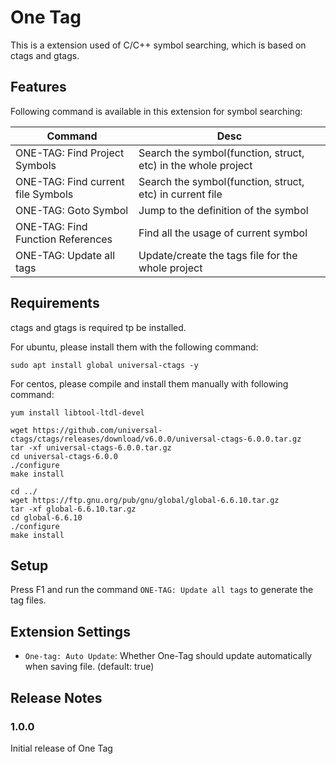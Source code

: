 # One Tag

This is a extension used of C/C++ symbol searching, which is based on ctags and gtags.

## Features

Following command is available in this extension for symbol searching:

|Command                        |Desc      |
|-------------------------------|----------|
|ONE-TAG: Find Project Symbols  | Search the symbol(function, struct, etc) in the whole project |
|ONE-TAG: Find current file Symbols | Search the symbol(function, struct, etc) in current file |
|ONE-TAG: Goto Symbol           | Jump to the definition of the symbol |
|ONE-TAG: Find Function References | Find all the usage of current symbol |
|ONE-TAG: Update all tags       | Update/create the tags file for the whole project |

## Requirements

ctags and gtags is required tp be installed.

For ubuntu, please install them with the following command:

```shell
sudo apt install global universal-ctags -y
```

For centos, please compile and install them manually with following command:

```shell
yum install libtool-ltdl-devel

wget https://github.com/universal-ctags/ctags/releases/download/v6.0.0/universal-ctags-6.0.0.tar.gz
tar -xf universal-ctags-6.0.0.tar.gz
cd universal-ctags-6.0.0
./configure
make install

cd ../
wget https://ftp.gnu.org/pub/gnu/global/global-6.6.10.tar.gz
tar -xf global-6.6.10.tar.gz
cd global-6.6.10
./configure
make install
```

## Setup

Press F1 and run the command `ONE-TAG: Update all tags` to generate the tag files.

## Extension Settings

* `One-tag: Auto Update`: Whether One-Tag should update automatically when saving file. (default: true)


## Release Notes

### 1.0.0

Initial release of One Tag

